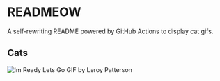 # READMEOW

A self-rewriting README powered by GitHub Actions to display cat gifs.

## Cats

![Im Ready Lets Go GIF by Leroy Patterson](https://media4.giphy.com/media/CjmvTCZf2U3p09Cn0h/200.gif?cid=9acd02da7r8qg46fz9fwwbp5251zx6fi3zk11isgwfagm3n7&ep=v1_gifs_search&rid=200.gif&ct=g)
